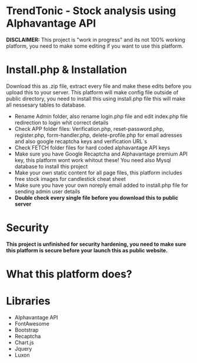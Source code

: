 # TrendTonic - Stock analysis using Alphavantage API 
**DISCLAIMER:** This project is "work in progress" and its not 100% working platform, you need to make some editing if you want to use this platform. 

# Install.php & Installation
Download this as .zip file, extract every file and make these edits before you upload this to your server. This platform will make config file outside of public directory, you need to install this using install.php file this will make all nessesary tables to database.

- Rename Admin folder, also rename login.php file and edit index.php file redirection to login whit correct details
- Check APP folder files: Verification.php, reset-password.php, register.php, form-handler.php, delete-profile.php for email adresses and also google recaptcha keys and verification URL`s
- Check FETCH folder files for hard coded alphavantage API keys
- Make sure you have Google Recaptcha and Alphavantage premium API key, this platform wont work whitout these! You need also Mysql database to install this project
- Make your own static content for all page files, this platform includes free stock images for candlestick cheat sheet
- Make sure you have your own noreply email added to install.php file for sending admin user details
- **Double check every single file before you download this to public server**

# Security
**This project is unfinished for security hardening, you need to make sure this platform is secure before your launch this as public website.**

# What this platform does?


# Libraries
- Alphavantage API
- FontAwesome
- Bootstrap
- Recaptcha
- Chart.js
- Jquery
- Luxon

